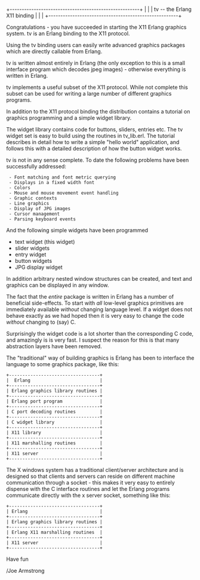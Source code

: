 
  +------------------------------------------------------+
  |                                                      |
  |  tv -- the Erlang X11 binding			 |
  |							 |
  +------------------------------------------------------+


  Congratulations  - you  have succeeded  in starting  the  X11 Erlang
graphics system. tv is an Erlang binding to the X11 protocol.

  Using  the tv  binding users  can easily  write  advanced graphics
packages which are directly callable from Erlang.

  tv is  written almost  entirely in Erlang  (the only  exception to
this  is  a small  interface  program  which  decodes jpeg  images)  -
otherwise everything is written in Erlang.

  tv  implements a  useful subset  of  the X11  protocol. While  not
complete  this  subset can  be  used for  writing  a  large number  of
different graphics programs.

  In addition to the X11  protocol binding the distribution contains a
tutorial on graphics programming and a simple widget library.

  The widget library contains  code for buttons, sliders, entries etc.
The  tv  widget  set  is   easy  to  build  using  the  routines  in
tv_lib.erl.  The tutorial describes in  detail how to write a simple
"hello  world"   application,  and   follows  this  with   a  detailed
description of how the button widget works.

  tv is  not in any sense  complete. To date  the following problems
have been successfully addressed:

     - Font matching and font metric querying
     - Displays in a fixed width font
     - Colors 
     - Mouse and mouse movement event handling
     - Graphic contexts
     - Line graphics
     - Display of JPG images
     - Cursor management
     - Parsing keyboard events

  And the following simple widgets have been programmed

  - text widget (this widget) 
  - slider widgets 
  - entry widget 
  - button widgets 
  - JPG display widget
     
  In addition arbitrary nested window structures can be created, and
text and graphics can be displayed in any window.

  The fact that the *entire* package is written in Erlang has a number
of beneficial  side-effects.  To  start with *all*  low-level graphics
primitives  are  immediately  available  *without*  changing  language
level. If a widget does not behave  exactly as we had hoped then it is
very easy to change the code *without* changing to (say) C.

  Surprisingly the widget code is a lot shorter than the corresponding
C code, and  amazingly is is very fast. I suspect  the reason for this
is that many abstraction layers have been removed.

  The "traditional"  way of  building graphics is  Erlang has  been to
interface the language to some graphics package, like this:

    +----------------------------------+
    |  Erlang                          |
    +----------------------------------+
    | Erlang graphics library routines |
    +----------------------------------+
    | Erlang port program              |
    +----------------------------------+
    | C port decoding routines         |
    +----------------------------------+
    | C widget library                 |
    +----------------------------------+
    | X11 library                      |
    +----------------------------------+
    | X11 marshalling routines         |
    +----------------------------------+
    | X11 server                       |
    +----------------------------------+

  The X  windows system  has a traditional  client/server architecture
and is  designed so that clients  and servers can  reside on different
machine communication  through a socket -  this makes it  very easy to
entirely dispense  with the  C interface routines  and let  the Erlang
programs communicate directly with the x server socket, something like
this:

				
    +----------------------------------+
    | Erlang                           |
    +----------------------------------+
    | Erlang graphics library routines |
    +----------------------------------+
    | Erlang X11 marshalling routines  |
    +----------------------------------+
    | X11 server                       |
    +----------------------------------+

  Have fun 

  /Joe Armstrong






